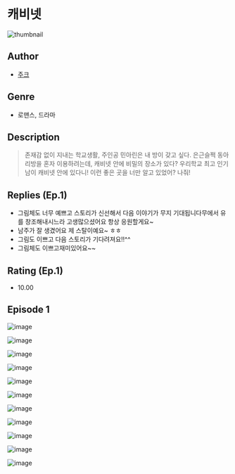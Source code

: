 # 캐비넷
![thumbnail](https://image-comic.pstatic.net/user_contents_data/challenge_comic/2023/05/25/upload_3833751001206567737_480x623.jpeg)

## Author
- [주크](https://comic.naver.com/artistTitle?id=367155)

## Genre
- 로맨스, 드라마

## Description
> 존재감 없이 지내는 학교생활, 주인공 민아린은 내 방이 갖고 싶다. 은근슬쩍 동아리방을 혼자 이용하려는데, 캐비넷 안에 비밀의 장소가 있다? 우리학교 최고 인기남이 캐비넷 안에 있다니! 이런 좋은 곳을 너만 알고 있었어? 나줘!

## Replies (Ep.1)
- 그림체도 너무 예쁘고 스토리가 신선해서 다음 이야기가 무지 기대됩니다무에서 유를 창조해내시느라 고생많으셨어요 항상 응원할게요~
- 남주가 잘 생겼어요 제 스탈이예요~ ㅎㅎ
- 그림도 이쁘고 다음 스토리가 기다려져요!!^^
- 그림체도 이쁘고재미있어요~~

## Rating (Ep.1)
- 10.00

## Episode 1
![image](https://image-comic.pstatic.net/user_contents_data/challenge_comic/2023/05/25/367155/upload_7018073006081061217.jpeg)

![image](https://image-comic.pstatic.net/user_contents_data/challenge_comic/2023/05/25/367155/upload_3559586664373838132.jpeg)

![image](https://image-comic.pstatic.net/user_contents_data/challenge_comic/2023/05/25/367155/upload_7363496649281648996.jpeg)

![image](https://image-comic.pstatic.net/user_contents_data/challenge_comic/2023/05/25/367155/upload_3703143296217134645.jpeg)

![image](https://image-comic.pstatic.net/user_contents_data/challenge_comic/2023/05/25/367155/upload_3558742230856524901.jpeg)

![image](https://image-comic.pstatic.net/user_contents_data/challenge_comic/2023/05/25/367155/upload_3702294683741282617.jpeg)

![image](https://image-comic.pstatic.net/user_contents_data/challenge_comic/2023/05/25/367155/upload_3630521662156845105.jpeg)

![image](https://image-comic.pstatic.net/user_contents_data/challenge_comic/2023/05/25/367155/upload_3832952949004460902.jpeg)

![image](https://image-comic.pstatic.net/user_contents_data/challenge_comic/2023/05/25/367155/upload_3990811809058939493.jpeg)

![image](https://image-comic.pstatic.net/user_contents_data/challenge_comic/2023/05/25/367155/upload_3559644938422858295.jpeg)

![image](https://image-comic.pstatic.net/user_contents_data/challenge_comic/2023/05/25/367155/upload_3774632439233721913.jpeg)
